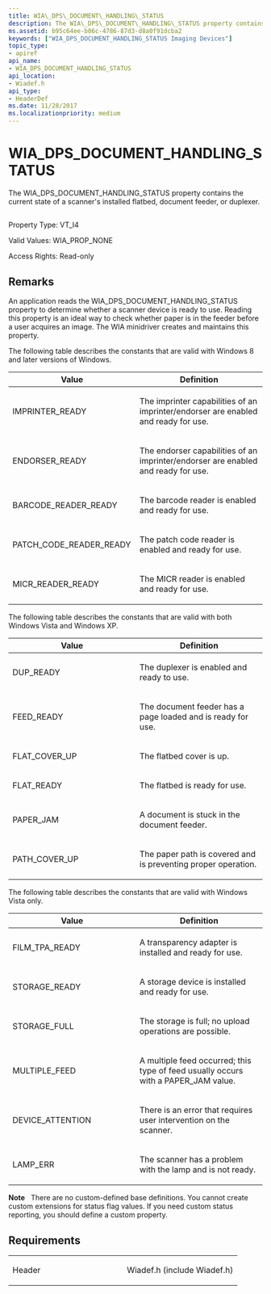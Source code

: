 ```yaml
---
title: WIA\_DPS\_DOCUMENT\_HANDLING\_STATUS
description: The WIA\_DPS\_DOCUMENT\_HANDLING\_STATUS property contains the current state of a scanner's installed flatbed, document feeder, or duplexer.
ms.assetid: b95c64ee-b06c-4786-87d3-d8a0f91dcba2
keywords: ["WIA_DPS_DOCUMENT_HANDLING_STATUS Imaging Devices"]
topic_type:
- apiref
api_name:
- WIA_DPS_DOCUMENT_HANDLING_STATUS
api_location:
- Wiadef.h
api_type:
- HeaderDef
ms.date: 11/28/2017
ms.localizationpriority: medium
---
```


# WIA\_DPS\_DOCUMENT\_HANDLING\_STATUS


The WIA\_DPS\_DOCUMENT\_HANDLING\_STATUS property contains the current state of a scanner's installed flatbed, document feeder, or duplexer.

## <span id="ddk_wia_dps_document_handling_status_si"></span><span id="DDK_WIA_DPS_DOCUMENT_HANDLING_STATUS_SI"></span>


Property Type: VT\_I4

Valid Values: WIA\_PROP\_NONE

Access Rights: Read-only

Remarks
-------

An application reads the WIA\_DPS\_DOCUMENT\_HANDLING\_STATUS property to determine whether a scanner device is ready to use. Reading this property is an ideal way to check whether paper is in the feeder before a user acquires an image. The WIA minidriver creates and maintains this property.

The following table describes the constants that are valid with Windows 8 and later versions of Windows.

<table>
<colgroup>
<col width="50%" />
<col width="50%" />
</colgroup>
<thead>
<tr class="header">
<th>Value</th>
<th>Definition</th>
</tr>
</thead>
<tbody>
<tr class="odd">
<td><p>IMPRINTER_READY</p></td>
<td><p>The imprinter capabilities of an imprinter/endorser are enabled and ready for use.</p></td>
</tr>
<tr class="even">
<td><p>ENDORSER_READY</p></td>
<td><p>The endorser capabilities of an imprinter/endorser are enabled and ready for use.</p></td>
</tr>
<tr class="odd">
<td><p>BARCODE_READER_READY</p></td>
<td><p>The barcode reader is enabled and ready for use.</p></td>
</tr>
<tr class="even">
<td><p>PATCH_CODE_READER_READY</p></td>
<td><p>The patch code reader is enabled and ready for use.</p></td>
</tr>
<tr class="odd">
<td><p>MICR_READER_READY</p></td>
<td><p>The MICR reader is enabled and ready for use.</p></td>
</tr>
</tbody>
</table>

 

The following table describes the constants that are valid with both Windows Vista and Windows XP.

<table>
<colgroup>
<col width="50%" />
<col width="50%" />
</colgroup>
<thead>
<tr class="header">
<th>Value</th>
<th>Definition</th>
</tr>
</thead>
<tbody>
<tr class="odd">
<td><p>DUP_READY</p></td>
<td><p>The duplexer is enabled and ready to use.</p></td>
</tr>
<tr class="even">
<td><p>FEED_READY</p></td>
<td><p>The document feeder has a page loaded and is ready for use.</p></td>
</tr>
<tr class="odd">
<td><p>FLAT_COVER_UP</p></td>
<td><p>The flatbed cover is up.</p></td>
</tr>
<tr class="even">
<td><p>FLAT_READY</p></td>
<td><p>The flatbed is ready for use.</p></td>
</tr>
<tr class="odd">
<td><p>PAPER_JAM</p></td>
<td><p>A document is stuck in the document feeder.</p></td>
</tr>
<tr class="even">
<td><p>PATH_COVER_UP</p></td>
<td><p>The paper path is covered and is preventing proper operation.</p></td>
</tr>
</tbody>
</table>

 

The following table describes the constants that are valid with Windows Vista only.

<table>
<colgroup>
<col width="50%" />
<col width="50%" />
</colgroup>
<thead>
<tr class="header">
<th>Value</th>
<th>Definition</th>
</tr>
</thead>
<tbody>
<tr class="odd">
<td><p>FILM_TPA_READY</p></td>
<td><p>A transparency adapter is installed and ready for use.</p></td>
</tr>
<tr class="even">
<td><p>STORAGE_READY</p></td>
<td><p>A storage device is installed and ready for use.</p></td>
</tr>
<tr class="odd">
<td><p>STORAGE_FULL</p></td>
<td><p>The storage is full; no upload operations are possible.</p></td>
</tr>
<tr class="even">
<td><p>MULTIPLE_FEED</p></td>
<td><p>A multiple feed occurred; this type of feed usually occurs with a PAPER_JAM value.</p></td>
</tr>
<tr class="odd">
<td><p>DEVICE_ATTENTION</p></td>
<td><p>There is an error that requires user intervention on the scanner.</p></td>
</tr>
<tr class="even">
<td><p>LAMP_ERR</p></td>
<td><p>The scanner has a problem with the lamp and is not ready.</p></td>
</tr>
</tbody>
</table>

 

**Note**   There are no custom-defined base definitions. You cannot create custom extensions for status flag values. If you need custom status reporting, you should define a custom property.

 

Requirements
------------

<table>
<colgroup>
<col width="50%" />
<col width="50%" />
</colgroup>
<tbody>
<tr class="odd">
<td><p>Header</p></td>
<td>Wiadef.h (include Wiadef.h)</td>
</tr>
</tbody>
</table>

 

 





